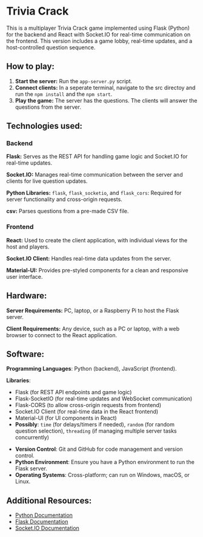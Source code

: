 # Trivia Crack 

This is a multiplayer Trivia Crack game implemented using Flask (Python) for the backend and React with Socket.IO for real-time communication on the frontend. This version includes a game lobby, real-time updates, and a host-controlled question sequence.

## How to play:
1. **Start the server:** Run the `app-server.py` script.
2. **Connect clients:** In a seperate terminal, navigate to the src directoy and run the `npm install` and the `npm start`.
3. **Play the game:** The server has the questions. The clients will answer the questions from the server.

## Technologies used:

### Backend

**Flask:** Serves as the REST API for handling game logic and Socket.IO for real-time updates.

**Socket.IO:** Manages real-time communication between the server and clients for live question updates.

**Python Libraries:**
`flask`, `flask_socketio`, and `flask_cors`: Required for server functionality and cross-origin requests.

**csv:** Parses questions from a pre-made CSV file.

### Frontend

**React:** Used to create the client application, with individual views for the host and players.

**Socket.IO Client:** Handles real-time data updates from the server.

**Material-UI:** Provides pre-styled components for a clean and responsive user interface.

## Hardware:
**Server Requirements:** PC, laptop, or a Raspberry Pi to host the Flask server.

**Client Requirements:** Any device, such as a PC or laptop, with a web browser to connect to the React application.
  
## Software:
**Programming Languages**: Python (backend), JavaScript (frontend).

**Libraries**:
  - Flask (for REST API endpoints and game logic)
  - Flask-SocketIO (for real-time updates and WebSocket communication)
  - Flask-CORS (to allow cross-origin requests from frontend)
  - Socket.IO Client (for real-time data in the React frontend)
  - Material-UI (for UI components in React)
  - **Possibly**: `time` (for delays/timers if needed), `random` (for random question selection), `threading` (if managing multiple server tasks concurrently)
* **Version Control**: Git and GitHub for code management and version control.
* **Python Environment**: Ensure you have a Python environment to run the Flask server.
* **Operating Systems**: Cross-platform; can run on Windows, macOS, or Linux.

## Additional Resources:
* [Python Documentation](https://docs.python.org/3/)
* [Flask Documentation](https://flask.palletsprojects.com/)
* [Socket.IO Documentation](https://socket.io/docs/)
